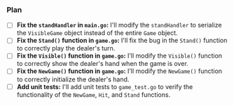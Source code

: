 ### Plan

- [ ] **Fix the `standHandler` in `main.go`:** I'll modify the `standHandler` to serialize the `VisibleGame` object instead of the entire `Game` object.
- [ ] **Fix the `Stand()` function in `game.go`:** I'll fix the bug in the `Stand()` function to correctly play the dealer's turn.
- [ ] **Fix the `Visible()` function in `game.go`:** I'll modify the `Visible()` function to correctly show the dealer's hand when the game is over.
- [ ] **Fix the `NewGame()` function in `game.go`:** I'll modify the `NewGame()` function to correctly initialize the dealer's hand.
- [ ] **Add unit tests:** I'll add unit tests to `game_test.go` to verify the functionality of the `NewGame`, `Hit`, and `Stand` functions.